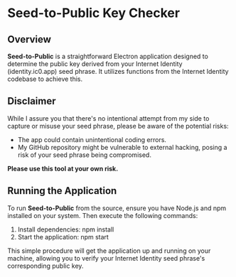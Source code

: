 # Seed-to-Public Key Checker

## Overview

**Seed-to-Public** is a straightforward Electron application designed to determine the public key derived from your Internet Identity (identity.ic0.app) seed phrase. It utilizes functions from the Internet Identity codebase to achieve this.

## Disclaimer

While I assure you that there's no intentional attempt from my side to capture or misuse your seed phrase, please be aware of the potential risks:
- The app could contain unintentional coding errors.
- My GitHub repository might be vulnerable to external hacking, posing a risk of your seed phrase being compromised.
  
**Please use this tool at your own risk.**

## Running the Application

To run **Seed-to-Public** from the source, ensure you have Node.js and npm installed on your system. Then execute the following commands:

1. Install dependencies: npm install
2. Start the application: npm start


This simple procedure will get the application up and running on your machine, allowing you to verify your Internet Identity seed phrase's corresponding public key.

